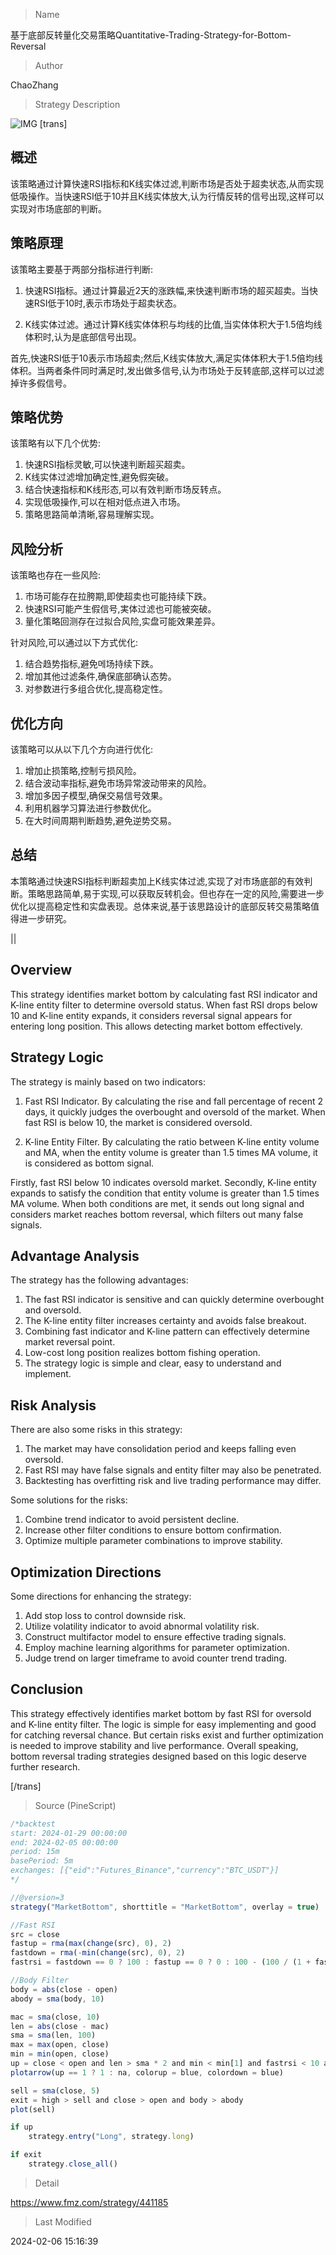 
> Name

基于底部反转量化交易策略Quantitative-Trading-Strategy-for-Bottom-Reversal

> Author

ChaoZhang

> Strategy Description

![IMG](https://www.fmz.com/upload/asset/12dae229e36addb8257.png)
[trans]
## 概述

该策略通过计算快速RSI指标和K线实体过滤,判断市场是否处于超卖状态,从而实现低吸操作。当快速RSI低于10并且K线实体放大,认为行情反转的信号出现,这样可以实现对市场底部的判断。

## 策略原理

该策略主要基于两部分指标进行判断:

1. 快速RSI指标。通过计算最近2天的涨跌幅,来快速判断市场的超买超卖。当快速RSI低于10时,表示市场处于超卖状态。

2. K线实体过滤。通过计算K线实体体积与均线的比值,当实体体积大于1.5倍均线体积时,认为是底部信号出现。

首先,快速RSI低于10表示市场超卖;然后,K线实体放大,满足实体体积大于1.5倍均线体积。当两者条件同时满足时,发出做多信号,认为市场处于反转底部,这样可以过滤掉许多假信号。

## 策略优势

该策略有以下几个优势:

1. 快速RSI指标灵敏,可以快速判断超买超卖。
2. K线实体过滤增加确定性,避免假突破。  
3. 结合快速指标和K线形态,可以有效判断市场反转点。
4. 实现低吸操作,可以在相对低点进入市场。
5. 策略思路简单清晰,容易理解实现。

## 风险分析

该策略也存在一些风险:  

1. 市场可能存在拉胯期,即使超卖也可能持续下跌。
2. 快速RSI可能产生假信号,実体过滤也可能被突破。
3. 量化策略回测存在过拟合风险,实盘可能效果差异。

针对风险,可以通过以下方式优化:

1. 结合趋势指标,避免메场持续下跌。
2. 增加其他过滤条件,确保底部确认态势。  
3. 对参数进行多组合优化,提高稳定性。

## 优化方向  

该策略可以从以下几个方向进行优化:  

1. 增加止损策略,控制亏损风险。
2. 结合波动率指标,避免市场异常波动带来的风险。
3. 增加多因子模型,确保交易信号效果。
4. 利用机器学习算法进行参数优化。
5. 在大时间周期判断趋势,避免逆势交易。

## 总结

本策略通过快速RSI指标判断超卖加上K线实体过滤,实现了对市场底部的有效判断。策略思路简单,易于实现,可以获取反转机会。但也存在一定的风险,需要进一步优化以提高稳定性和实盘表现。总体来说,基于该思路设计的底部反转交易策略值得进一步研究。

||

## Overview

This strategy identifies market bottom by calculating fast RSI indicator and K-line entity filter to determine oversold status. When fast RSI drops below 10 and K-line entity expands, it considers reversal signal appears for entering long position. This allows detecting market bottom effectively.
  
## Strategy Logic

The strategy is mainly based on two indicators:  

1. Fast RSI Indicator. By calculating the rise and fall percentage of recent 2 days, it quickly judges the overbought and oversold of the market. When fast RSI is below 10, the market is considered oversold.

2. K-line Entity Filter. By calculating the ratio between K-line entity volume and MA, when the entity volume is greater than 1.5 times MA volume, it is considered as bottom signal.
  
Firstly, fast RSI below 10 indicates oversold market. Secondly, K-line entity expands to satisfy the condition that entity volume is greater than 1.5 times MA volume. When both conditions are met, it sends out long signal and considers market reaches bottom reversal, which filters out many false signals.

## Advantage Analysis 

The strategy has the following advantages:

1. The fast RSI indicator is sensitive and can quickly determine overbought and oversold.
2. The K-line entity filter increases certainty and avoids false breakout.
3. Combining fast indicator and K-line pattern can effectively determine market reversal point.  
4. Low-cost long position realizes bottom fishing operation.
5. The strategy logic is simple and clear, easy to understand and implement.

## Risk Analysis

There are also some risks in this strategy:   

1. The market may have consolidation period and keeps falling even oversold.  
2. Fast RSI may have false signals and entity filter may also be penetrated.
3. Backtesting has overfitting risk and live trading performance may differ.

Some solutions for the risks:

1. Combine trend indicator to avoid persistent decline.
2. Increase other filter conditions to ensure bottom confirmation.
3. Optimize multiple parameter combinations to improve stability.  

## Optimization Directions  

Some directions for enhancing the strategy:

1. Add stop loss to control downside risk.
2. Utilize volatility indicator to avoid abnormal volatility risk.
3. Construct multifactor model to ensure effective trading signals.  
4. Employ machine learning algorithms for parameter optimization.
5. Judge trend on larger timeframe to avoid counter trend trading.

## Conclusion

This strategy effectively identifies market bottom by fast RSI for oversold and K-line entity filter. The logic is simple for easy implementing and good for catching reversal chance. But certain risks exist and further optimization is needed to improve stability and live performance. Overall speaking, bottom reversal trading strategies designed based on this logic deserve further research.

[/trans]



> Source (PineScript)

``` javascript
/*backtest
start: 2024-01-29 00:00:00
end: 2024-02-05 00:00:00
period: 15m
basePeriod: 5m
exchanges: [{"eid":"Futures_Binance","currency":"BTC_USDT"}]
*/

//@version=3
strategy("MarketBottom", shorttitle = "MarketBottom", overlay = true)

//Fast RSI
src = close
fastup = rma(max(change(src), 0), 2)
fastdown = rma(-min(change(src), 0), 2)
fastrsi = fastdown == 0 ? 100 : fastup == 0 ? 0 : 100 - (100 / (1 + fastup / fastdown))

//Body Filter
body = abs(close - open)
abody = sma(body, 10)

mac = sma(close, 10)
len = abs(close - mac)
sma = sma(len, 100)
max = max(open, close)
min = min(open, close)
up = close < open and len > sma * 2 and min < min[1] and fastrsi < 10 and body > abody * 1.5
plotarrow(up == 1 ? 1 : na, colorup = blue, colordown = blue)

sell = sma(close, 5)
exit = high > sell and close > open and body > abody
plot(sell)

if up
    strategy.entry("Long", strategy.long)

if exit
    strategy.close_all()
```

> Detail

https://www.fmz.com/strategy/441185

> Last Modified

2024-02-06 15:16:39
